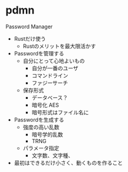 # pdmn

Password Manager

- Rustだけ使う
    - Rustのメリットを最大限活かす
- Passwordを管理する
    - 自分にとって心地よいもの
        - 自分が一番のユーザ
        - コマンドライン
        - ファジーサーチ
    - 保存形式
        - データベース？
        - 暗号化 AES
        - 暗号形式はファイル名に
- Passwordを生成する
    - 強度の高い乱数
        - 暗号学的乱数
        - TRNG
    - パラメータ指定
        - 文字数、文字種、
- 最初はできるだけ小さく、動くものを作ること